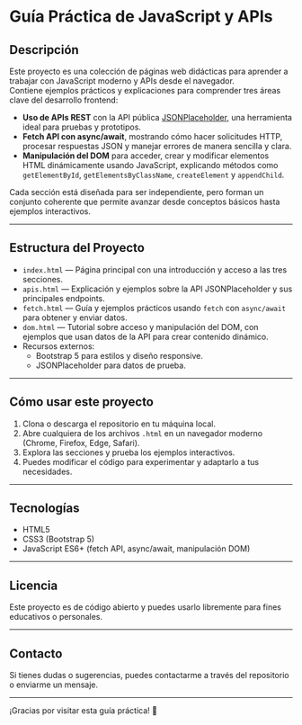 # Guía Práctica de JavaScript y APIs

## Descripción

Este proyecto es una colección de páginas web didácticas para aprender a trabajar con JavaScript moderno y APIs desde el navegador.  
Contiene ejemplos prácticos y explicaciones para comprender tres áreas clave del desarrollo frontend:

- **Uso de APIs REST** con la API pública [JSONPlaceholder](https://jsonplaceholder.typicode.com/), una herramienta ideal para pruebas y prototipos.
- **Fetch API con async/await**, mostrando cómo hacer solicitudes HTTP, procesar respuestas JSON y manejar errores de manera sencilla y clara.
- **Manipulación del DOM** para acceder, crear y modificar elementos HTML dinámicamente usando JavaScript, explicando métodos como `getElementById`, `getElementsByClassName`, `createElement` y `appendChild`.

Cada sección está diseñada para ser independiente, pero forman un conjunto coherente que permite avanzar desde conceptos básicos hasta ejemplos interactivos.

---

## Estructura del Proyecto

- `index.html` — Página principal con una introducción y acceso a las tres secciones.
- `apis.html` — Explicación y ejemplos sobre la API JSONPlaceholder y sus principales endpoints.
- `fetch.html` — Guía y ejemplos prácticos usando `fetch` con `async/await` para obtener y enviar datos.
- `dom.html` — Tutorial sobre acceso y manipulación del DOM, con ejemplos que usan datos de la API para crear contenido dinámico.
- Recursos externos:
  - Bootstrap 5 para estilos y diseño responsive.
  - JSONPlaceholder para datos de prueba.

---

## Cómo usar este proyecto

1. Clona o descarga el repositorio en tu máquina local.
2. Abre cualquiera de los archivos `.html` en un navegador moderno (Chrome, Firefox, Edge, Safari).
3. Explora las secciones y prueba los ejemplos interactivos.
4. Puedes modificar el código para experimentar y adaptarlo a tus necesidades.

---

## Tecnologías

- HTML5
- CSS3 (Bootstrap 5)
- JavaScript ES6+ (fetch API, async/await, manipulación DOM)

---

## Licencia

Este proyecto es de código abierto y puedes usarlo libremente para fines educativos o personales.

---

## Contacto

Si tienes dudas o sugerencias, puedes contactarme a través del repositorio o enviarme un mensaje.

---

¡Gracias por visitar esta guía práctica! 🚀

